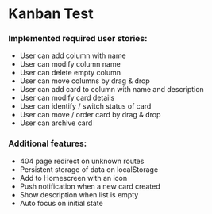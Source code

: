 # Kanban Test



### Implemented required user stories:
- User can add column with name
- User can modify column name
- User can delete empty column
- User can move columns by drag & drop
- User can add card to column with name and description
- User can modify card details
- User can identify / switch status of card
- User can move / order card by drag & drop
- User can archive card

### Additional features:
- 404 page redirect on unknown routes
- Persistent storage of data on localStorage
- Add to Homescreen with an icon
- Push notification when a new card created
- Show description when list is empty
- Auto focus on initial state

